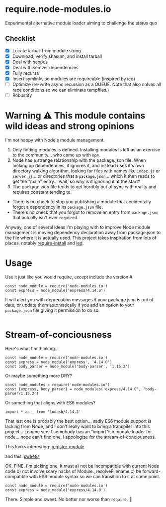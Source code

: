 # require.node-modules.io
Experimental alternative module loader aiming to challenge the status quo

## Checklist
- [x] Locate tarball from module string
- [x] Download, verify shasum, and install tarball
- [x] Deal with scopes
- [x] Deal with semver dependencies
- [x] Fully recurse
- [x] Insert symlinks so modules are requireable (inspired by [ied](http://registry.node-modules.io/_browse/#/ied))
- [ ] Optimize (re-write async recursion as a QUEUE. Note that also solves all race conditions so we can eliminate tempfiles.)
- [ ] Robustify

# Warning :warning: This module contains wild ideas and strong opinions
I'm not happy with Node's module management.

1. Only finding modules is defined. Installing modules is left as an exercise to the community... who came up with `npm`.
2. Node has a strange relationship with the package.json file. When looking up dependencies, it ignores it, and instead
   uses it's own directory walking algorithm, looking for files with names like `index.js` or `server.js`... or
   directories that a `package.json`... which it then reads to get the "main" entry... wait, so why is it ignoring it
   at the start?
3. The package.json file tends to get horribly out of sync with reality and requires constant tending to.
  - There is no check to stop you publishing a module that accidentally forgot a dependency in its `package.json` file.
  - There's no check that you forgot to remove an entry from `package.json` that actually isn't ever `require`d.

Anyway, one of several ideas I'm playing with to improve Node module management is moving dependency declaration
away from package.json to the file where it is actually used. This project takes inspiration from lots of places,
notably [require-install](http://registry.node-modules.io/_browse/#/require-install) and
[ied](http://registry.node-modules.io/_browse/#/ied).

# Usage

Use it just like you would require, except include the version #.

```
const node_module = require('node-modules.io')
const express = node_module('express/4.14.0')
```

It will alert you with deprecation messages if your package.json is
out of date, or update them automatically if you add an option to your `package.json` file giving it permission to do so.

```json

```

# Stream-of-conciousness
Here's what I'm thinking...

```
const node_module = require('node-modules.io')
const express = node_module('express', '4.14.0')
const body_parser = node_module('body-parser', '1.15.2')

```

Or maybe something more DRY?

```
const node_modules = require('node-modules.io')
const {express, body_parser} = node_modules('express/4.14.0', 'body-parser/1.15.2')

```

Or something that aligns with ES6 modules?
```
import * as _ from 'lodash/4.14.2'
```

That last one is probably the best option... sadly ES6 module support is lacking from Node, and I don't really want to bring a transpiler into this project... Lemme see if somebody has an "import"ish module loader for node... nope can't find one. I appologize for the stream-of-conciousness.

This looks interesting: [register-module](http://registry.node-modules.io/_browse/#/register-module)

and this: [sweetjs](http://sweetjs.org/)

OK. FINE. I'm picking one. It must
a) not be incompatible with current Node code
b) not involve scary hacks of Module._resolveFilename
c) be forward-compatible with ES6 module syntax so we can transition to it at some point.

```
const node_module = require('node-modules.io')
const express = node_module('express/4.14.0')
```

There. Simple and sweet. No better nor worse than `require`. :shrug:
